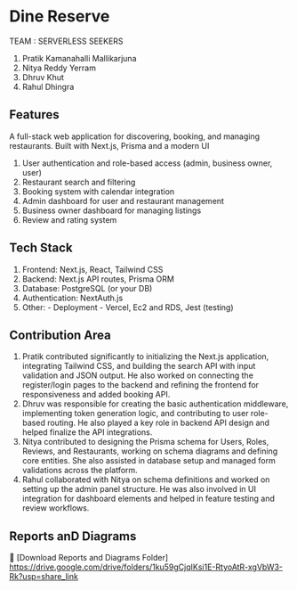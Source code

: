 # Dine Reserve 
TEAM : SERVERLESS SEEKERS 
1) Pratik Kamanahalli Mallikarjuna
2) Nitya Reddy Yerram
3) Dhruv Khut
4) Rahul Dhingra

## Features
A full-stack web application for discovering, booking, and managing restaurants. Built with Next.js, Prisma and a modern UI
1) User authentication and role-based access (admin, business owner, user)
2) Restaurant search and filtering
3) Booking system with calendar integration
4) Admin dashboard for user and restaurant management
5) Business owner dashboard for managing listings
6) Review and rating system

## Tech Stack
1) Frontend: Next.js, React, Tailwind CSS
2) Backend: Next.js API routes, Prisma ORM
3) Database: PostgreSQL (or your DB)
4) Authentication: NextAuth.js
5) Other: - Deployment - Vercel, Ec2 and RDS, Jest (testing)

## Contribution Area 
1) Pratik contributed significantly to initializing the Next.js application, integrating Tailwind CSS, and building the search API with input validation and JSON output. He also worked on connecting the register/login pages to the backend and refining the frontend for responsiveness and added booking API.
2) Dhruv was responsible for creating the basic authentication middleware, implementing token generation logic, and contributing to user role-based routing. He also played a key role in backend API design and helped finalize the API integrations.
3) Nitya contributed to designing the Prisma schema for Users, Roles, Reviews, and Restaurants, working on schema diagrams and defining core entities. She also assisted in database setup and managed form validations across the platform.
4) Rahul collaborated with Nitya on schema definitions and worked on setting up the admin panel structure. He was also involved in UI integration for dashboard elements and helped in feature testing and review workflows.


## Reports anD Diagrams 
📁 [Download Reports and Diagrams Folder] https://drive.google.com/drive/folders/1ku59gCjqIKsi1E-RtyoAtR-xgVbW3-Rk?usp=share_link
